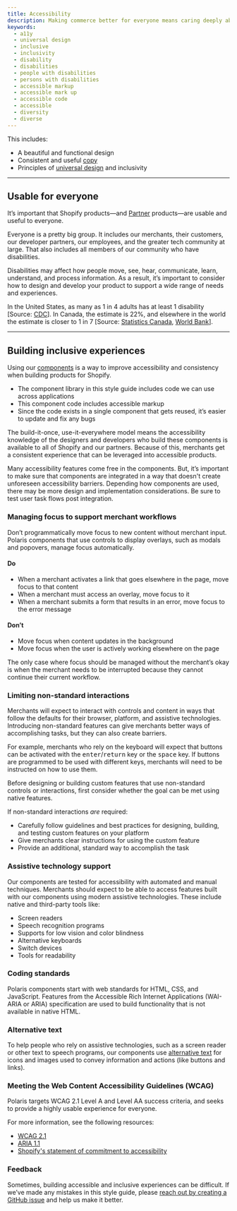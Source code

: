 ```yaml
---
title: Accessibility
description: Making commerce better for everyone means caring deeply about making quality products. A quality product should have a fantastic user experience (UX).
keywords:
  - a11y
  - universal design
  - inclusive
  - inclusivity
  - disability
  - disabilities
  - people with disabilities
  - persons with disabilities
  - accessible markup
  - accessible mark up
  - accessible code
  - accessible
  - diversity
  - diverse
---
```


This includes:

- A beautiful and functional design
- Consistent and useful [copy](/content/product-content)
- Principles of
  [universal design](https://en.wikipedia.org/wiki/Universal_design) and inclusivity

---

## Usable for everyone

It’s important that Shopify products—and [Partner](https://www.shopify.ca/partners) products—are usable and useful to everyone.

Everyone is a pretty big group. It includes our merchants, their customers, our developer partners, our employees, and the greater tech community at large. That also includes all members of our community who have disabilities.

Disabilities may affect how people move, see, hear, communicate, learn, understand, and process information.
As a result, it’s important to consider how to design and develop your product to support a wide range of needs and experiences.

In the United States, as many as 1 in 4 adults has at least 1 disability [Source: [CDC](https://www.cdc.gov/media/releases/2018/p0816-disability.html)]. In Canada, the estimate is 22%, and elsewhere in the world the estimate is closer to 1 in 7 [Source: [Statistics Canada](https://www150.statcan.gc.ca/n1/pub/11-627-m/11-627-m2018035-eng.htm), [World Bank](https://www.worldbank.org/en/topic/disability)].

---

## Building inclusive experiences

Using our [components](/components/get-started) is a way to improve accessibility and consistency when building products for Shopify.

- The component library in this style guide includes code we can use across applications
- This component code includes accessible markup
- Since the code exists in a single component that gets reused, it’s easier to update and fix any bugs

The build-it-once, use-it-everywhere model means the accessibility knowledge of the designers and developers who build these components is available to all of Shopify and our partners. Because of this, merchants get a consistent experience that can be leveraged into accessible products.

Many accessibility features come free in the components. But, it’s important to make sure that components are integrated in a way that doesn't create unforeseen accessibility barriers. Depending how components are used, there may be more design and implementation considerations. Be sure to test user task flows post integration.

### Managing focus to support merchant workflows

Don’t programmatically move focus to new content without merchant input. Polaris components that use controls to display overlays, such as modals and popovers, manage focus automatically.

<!-- dodont -->

#### Do

- When a merchant activates a link that goes elsewhere in the page, move focus to that content
- When a merchant must access an overlay, move focus to it
- When a merchant submits a form that results in an error, move focus to the error message

#### Don’t

- Move focus when content updates in the background
- Move focus when the user is actively working elsewhere on the page

<!-- end -->

The only case where focus should be managed without the merchant’s okay is when the merchant needs to be interrupted because they cannot continue their current workflow.

### Limiting non-standard interactions

Merchants will expect to interact with controls and content in ways that follow the defaults for their browser, platform, and assistive technologies. Introducing non-standard features can give merchants better ways of accomplishing tasks, but they can also create barriers.

For example, merchants who rely on the keyboard will expect that buttons can be activated with the <kbd>enter</kbd>/<kbd>return</kbd> key or the <kbd>space</kbd> key. If buttons are programmed to be used with different keys, merchants will need to be instructed on how to use them.

Before designing or building custom features that use non-standard controls or interactions, first consider whether the goal can be met using native features.

If non-standard interactions _are_ required:

- Carefully follow guidelines and best practices for designing, building, and testing custom features on your platform
- Give merchants clear instructions for using the custom feature
- Provide an additional, standard way to accomplish the task

### Assistive technology support

Our components are tested for accessibility with automated and manual techniques. Merchants should expect to be able to access features built with our components using modern assistive technologies. These include native and third-party tools like:

- Screen readers
- Speech recognition programs
- Supports for low vision and color blindness
- Alternative keyboards
- Switch devices
- Tools for readability

### Coding standards

Polaris components start with web standards for HTML, CSS, and JavaScript. Features from the Accessible Rich Internet Applications (WAI-ARIA or ARIA) specification are used to build functionality that is not available in native HTML.

### Alternative text

To help people who rely on assistive technologies, such as a screen reader or other text to speech programs, our components use [alternative text](/content/alternative-text) for icons and images used to convey information and actions (like buttons and links).

### Meeting the Web Content Accessibility Guidelines (WCAG)

Polaris targets WCAG 2.1 Level A and Level AA success criteria, and seeks to provide a highly usable experience for everyone.

For more information, see the following resources:

- [WCAG 2.1](https://www.w3.org/TR/WCAG21/)
- [ARIA 1.1](https://www.w3.org/TR/wai-aria-1.1/)
- [Shopify's statement of commitment to accessibility](https://www.shopify.com/accessibility)

### Feedback

Sometimes, building accessible and inclusive experiences can be difficult. If we’ve made any mistakes in this style guide, please
[reach out by creating a GitHub issue](https://github.com/Shopify/polaris-react/issues) and help us make it better.
